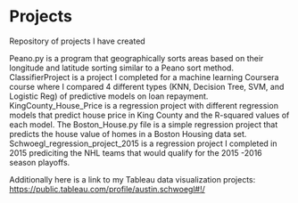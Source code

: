 # Projects
Repository of projects I have created

Peano.py is a program that geographically sorts areas based on their longitude and latitude sorting similar to a Peano sort method. 
ClassifierProject is a project I completed for a machine learning Coursera course where I compared 4 different types (KNN, Decision Tree, SVM, and Logistic Reg) of predictive models on loan repayment. 
KingCounty_House_Price is a regression project with different regression models that predict house price in King County and the R-squared values of each model.
The Boston_House.py file is a simple regression project that predicts the house value of homes in a Boston Housing data set.
Schwoegl_regression_project_2015 is a regression project I completed in 2015 prediciting the NHL teams that would qualify for the 2015 -2016 season playoffs.

Additionally here is a link to my Tableau data visualization projects:
https://public.tableau.com/profile/austin.schwoegl#!/
